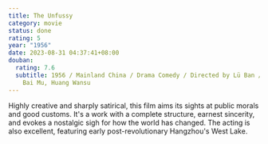 ```yaml
---
title: The Unfussy
category: movie
status: done
rating: 5
year: "1956"
date: 2023-08-31 04:37:41+08:00
douban:
  rating: 7.6
  subtitle: 1956 / Mainland China / Drama Comedy / Directed by Lü Ban / Starring
    Bai Mu, Huang Wansu
---
```


Highly creative and sharply satirical, this film aims its sights at public morals and good customs. It's a work with a complete structure, earnest sincerity, and evokes a nostalgic sigh for how the world has changed. The acting is also excellent, featuring early post-revolutionary Hangzhou's West Lake.
